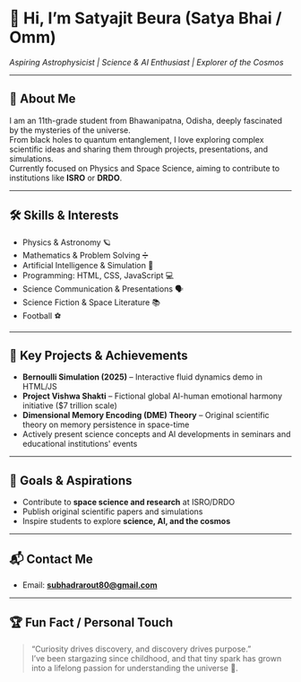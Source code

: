 # 👋 Hi, I’m Satyajit Beura (Satya Bhai / Omm)

_Aspiring Astrophysicist | Science & AI Enthusiast | Explorer of the Cosmos_

---

## 🌌 About Me
I am an 11th-grade student from Bhawanipatna, Odisha, deeply fascinated by the mysteries of the universe.  
From black holes to quantum entanglement, I love exploring complex scientific ideas and sharing them through projects, presentations, and simulations.  
Currently focused on Physics and Space Science, aiming to contribute to institutions like **ISRO** or **DRDO**.  

---

## 🛠️ Skills & Interests
- Physics & Astronomy 🪐  
- Mathematics & Problem Solving ➗  
- Artificial Intelligence & Simulation 🤖  
- Programming: HTML, CSS, JavaScript 💻  
- Science Communication & Presentations 🗣️  
- Science Fiction & Space Literature 📚  
- Football ⚽  

---

## 🌟 Key Projects & Achievements
- **Bernoulli Simulation (2025)** – Interactive fluid dynamics demo in HTML/JS  
- **Project Vishwa Shakti** – Fictional global AI-human emotional harmony initiative ($7 trillion scale)  
- **Dimensional Memory Encoding (DME) Theory** – Original scientific theory on memory persistence in space-time  
- Actively present science concepts and AI developments in seminars and educational institutions' events  

---

## 🚀 Goals & Aspirations
- Contribute to **space science and research** at ISRO/DRDO  
- Publish original scientific papers and simulations  
- Inspire students to explore **science, AI, and the cosmos**  

---

## 📬 Contact Me
- Email: **subhadrarout80@gmail.com**   

---

## 🏆 Fun Fact / Personal Touch
> “Curiosity drives discovery, and discovery drives purpose.”  
I’ve been stargazing since childhood, and that tiny spark has grown into a lifelong passion for understanding the universe 🌌.
